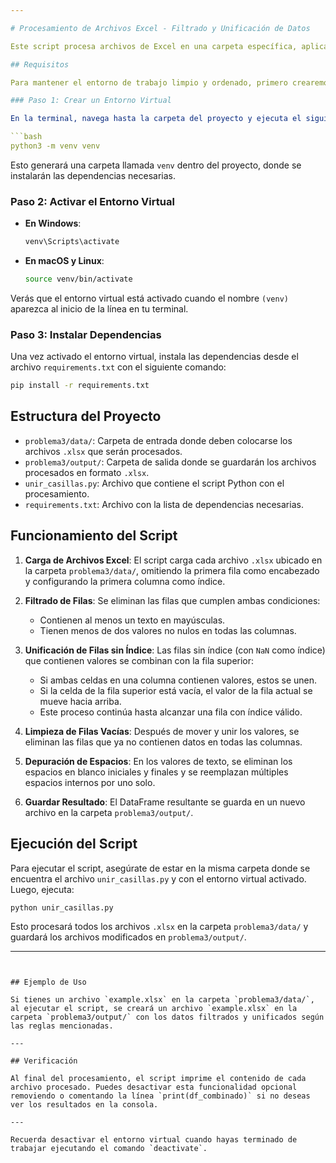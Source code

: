 ```yaml
---

# Procesamiento de Archivos Excel - Filtrado y Unificación de Datos

Este script procesa archivos de Excel en una carpeta específica, aplicando filtros y transformaciones para depurar y combinar información de filas sin índices, que están fuera de posición. Los archivos procesados se guardan en una nueva carpeta de salida.

## Requisitos

Para mantener el entorno de trabajo limpio y ordenado, primero crearemos un entorno virtual y luego instalaremos los paquetes necesarios.

### Paso 1: Crear un Entorno Virtual

En la terminal, navega hasta la carpeta del proyecto y ejecuta el siguiente comando para crear un entorno virtual llamado `venv`:

```bash
python3 -m venv venv
```

Esto generará una carpeta llamada `venv` dentro del proyecto, donde se instalarán las dependencias necesarias.

### Paso 2: Activar el Entorno Virtual

- **En Windows**:
  ```bash
  venv\Scripts\activate
  ```

- **En macOS y Linux**:
  ```bash
  source venv/bin/activate
  ```

Verás que el entorno virtual está activado cuando el nombre `(venv)` aparezca al inicio de la línea en tu terminal.

### Paso 3: Instalar Dependencias

Una vez activado el entorno virtual, instala las dependencias desde el archivo `requirements.txt` con el siguiente comando:

```bash
pip install -r requirements.txt
```

## Estructura del Proyecto

- `problema3/data/`: Carpeta de entrada donde deben colocarse los archivos `.xlsx` que serán procesados.
- `problema3/output/`: Carpeta de salida donde se guardarán los archivos procesados en formato `.xlsx`.
- `unir_casillas.py`: Archivo que contiene el script Python con el procesamiento.
- `requirements.txt`: Archivo con la lista de dependencias necesarias.

## Funcionamiento del Script

1. **Carga de Archivos Excel**: El script carga cada archivo `.xlsx` ubicado en la carpeta `problema3/data/`, omitiendo la primera fila como encabezado y configurando la primera columna como índice.

2. **Filtrado de Filas**: Se eliminan las filas que cumplen ambas condiciones:
   - Contienen al menos un texto en mayúsculas.
   - Tienen menos de dos valores no nulos en todas las columnas.

3. **Unificación de Filas sin Índice**: Las filas sin índice (con `NaN` como índice) que contienen valores se combinan con la fila superior:
   - Si ambas celdas en una columna contienen valores, estos se unen.
   - Si la celda de la fila superior está vacía, el valor de la fila actual se mueve hacia arriba.
   - Este proceso continúa hasta alcanzar una fila con índice válido.

4. **Limpieza de Filas Vacías**: Después de mover y unir los valores, se eliminan las filas que ya no contienen datos en todas las columnas.

5. **Depuración de Espacios**: En los valores de texto, se eliminan los espacios en blanco iniciales y finales y se reemplazan múltiples espacios internos por uno solo.

6. **Guardar Resultado**: El DataFrame resultante se guarda en un nuevo archivo en la carpeta `problema3/output/`.

## Ejecución del Script

Para ejecutar el script, asegúrate de estar en la misma carpeta donde se encuentra el archivo `unir_casillas.py` y con el entorno virtual activado. Luego, ejecuta:

```bash
python unir_casillas.py
```

Esto procesará todos los archivos `.xlsx` en la carpeta `problema3/data/` y guardará los archivos modificados en `problema3/output/`.

---
```


## Ejemplo de Uso

Si tienes un archivo `example.xlsx` en la carpeta `problema3/data/`, al ejecutar el script, se creará un archivo `example.xlsx` en la carpeta `problema3/output/` con los datos filtrados y unificados según las reglas mencionadas.

---

## Verificación

Al final del procesamiento, el script imprime el contenido de cada archivo procesado. Puedes desactivar esta funcionalidad opcional removiendo o comentando la línea `print(df_combinado)` si no deseas ver los resultados en la consola.

--- 

Recuerda desactivar el entorno virtual cuando hayas terminado de trabajar ejecutando el comando `deactivate`.
